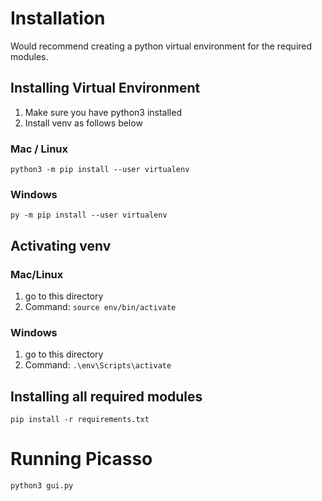 # Installation
Would recommend creating a python virtual environment for the required modules. 

## Installing Virtual Environment
1. Make sure you have python3 installed
2. Install venv as follows below
### Mac / Linux
`python3 -m pip install --user virtualenv`

### Windows
`py -m pip install --user virtualenv`

## Activating venv
### Mac/Linux
1. go to this directory
2. Command: `source env/bin/activate`
### Windows
1. go to this directory
2. Command: `.\env\Scripts\activate`

## Installing all required modules
`pip install -r requirements.txt `

# Running Picasso
`python3 gui.py`
